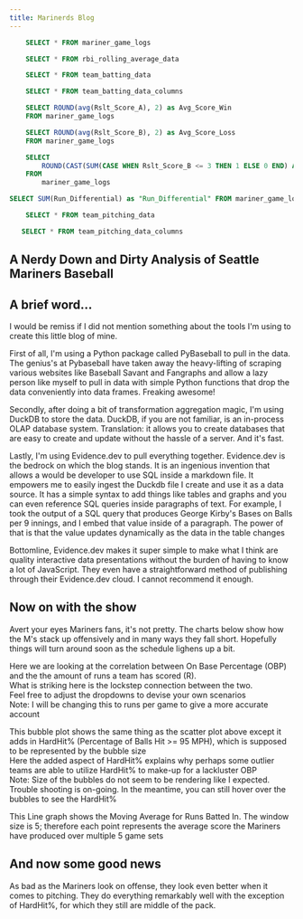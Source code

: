 ```yaml
---
title: Marinerds Blog 
---
```


```sql mariner_game_logs
    SELECT * FROM mariner_game_logs
```

```sql rbi_rolling_avg
    SELECT * FROM rbi_rolling_average_data
```

```sql team_batting_data
    SELECT * FROM team_batting_data
```

```sql team_batting_columns
    SELECT * FROM team_batting_data_columns
```

```sql avg_score_in_wins
    SELECT ROUND(avg(Rslt_Score_A), 2) as Avg_Score_Win
    FROM mariner_game_logs
```

```sql avg_score_in_loss
    SELECT ROUND(avg(Rslt_Score_B), 2) as Avg_Score_Loss
    FROM mariner_game_logs
```

```sql quality_start_percentage
    SELECT 
        ROUND(CAST(SUM(CASE WHEN Rslt_Score_B <= 3 THEN 1 ELSE 0 END) AS FLOAT) / COUNT(*) * 100, 2) || '%' as Quality_Start_Percentage 
    FROM 
        mariner_game_logs
```

```sql run_differential
SELECT SUM(Run_Differential) as "Run_Differential" FROM mariner_game_logs
 ```

 ```sql team_pitching_data
     SELECT * FROM team_pitching_data
 ```

 ```sql team_pitching_columns
    SELECT * FROM team_pitching_data_columns
```

## A Nerdy Down and Dirty Analysis of Seattle Mariners Baseball

<BigValue 
data={avg_score_in_wins} 
value=Avg_Score_Win
comparisonTitle="vs. Last Month"
/>

<BigValue 
data={avg_score_in_loss} 
value=Avg_Score_Loss
comparisonTitle="vs. Last Month"
/>

<BigValue 
data={run_differential} 
value=Run_Differential 
/>




 ## A brief word...

I would be remiss if I did not mention something about the tools I'm using to create this little blog of mine.<br> 

First of all, I'm using a Python package called PyBaseball to pull in the data. The genius's at Pybaseball have taken away the heavy-lifting of scraping various websites like Baseball Savant and Fangraphs and allow a lazy person like myself to pull in data with simple Python functions that drop the data conveniently into data frames.  Freaking awesome!<br>

Secondly, after doing a bit of transformation aggregation magic, I'm using DuckDB to store the data. DuckDB, if you are not familiar, is an in-process OLAP database system.  Translation: it allows you to create databases that are easy to create and update without the hassle of a server.  And it's fast.

Lastly, I'm using Evidence.dev to pull everything together. Evidence.dev is the bedrock on which the blog stands. It is an ingenious invention that allows a would be developer to use SQL inside a markdown file. It empowers me to easily ingest the Duckdb file I create and use it as a data source. It has a simple syntax to add things like tables and graphs and you can even reference SQL queries inside paragraphs of text. For example, I took the output of a SQL query that produces George Kirby's Bases on Balls per 9 innings, and I embed that value inside of a paragraph. The power of that is that the value updates dynamically as the data in the table changes<br>

Bottomline, Evidence.dev makes it super simple to make what I think are quality interactive data presentations without the burden of having to know a lot of JavaScript. They even have a straightforward method of publishing through their Evidence.dev cloud.  I cannot recommend it enough.<br>

## Now on with the show<br>

Avert your eyes Mariners fans, it's not pretty.  The charts below show how the M's stack up offensively and in many ways they fall short. Hopefully things will turn around soon as the schedule lighens up a bit.<br>





<Dropdown
    data={team_batting_columns} 
    name=team_batting_column_selector
    value=index
    defaultValue='AVG'
    title="Select Critera for Team Batting "
/>



<BarChart 
    data={team_batting_data}
    swapXY=true 
    x=Team
    y={inputs.team_batting_column_selector.value}
    title="Team Batting Stats"
/>

<Dropdown
    data={team_batting_columns} 
    name=team_batting_column_scatter_selector_x
    value=index
    defaultValue='OBP'
    title="X Axis Dropdown for Scatter/Bubble Chart" 
/>

<Dropdown
    data={team_batting_columns} 
    name=team_batting_column_scatter_selector_y
    value=index
    defaultValue='R'
    title="Y Axis Dropdown for Scatter/Bubble Chart" 
/>

<Dropdown
    data={team_batting_columns} 
    name=team_batting_column_scatter_selector_size
    value=index
    defaultValue='HardHit%'
    title="Size Dropdown for Scatter/Bubble Chart" 
/>


Here we are looking at the correlation between On Base Percentage (OBP) and the the amount of runs a team has scored (R).<br>
What is striking here is the lockstep connection between the two.<br>
Feel free to adjust the dropdowns to devise your own scenarios<br>
Note: I will be changing this to runs per game to give a more accurate account


<ScatterPlot 
    data={team_batting_data} 
    x={inputs.team_batting_column_scatter_selector_x.value}
    y={inputs.team_batting_column_scatter_selector_y.value}
    series=Team
    xAxisTitle=true 
    yAxisTitle=true
    title="Team Batting Scatter Chart"
/>

This bubble plot shows the same thing as the scatter plot above except it adds in HardHit% (Percentage of Balls Hit >= 95 MPH), which is supposed to be represented by the bubble size<br>
Here the added aspect of HardHit% explains why perhaps some outlier teams are able to utilize HardHit% to make-up for a lackluster OBP<br>
Note: Size of the bubbles do not seem to be rendering like I expected. Trouble shooting is on-going. In the meantime, you can still hover over the bubbles to see the HardHit%

<BubbleChart 
    data={team_batting_data} 
    x={inputs.team_batting_column_scatter_selector_x.value}
    y={inputs.team_batting_column_scatter_selector_y.value}
    size={inputs.team_batting_column_scatter_selector_size.value}
    series=Team
/>  

This Line graph shows the Moving Average for Runs Batted In. The window size is 5; therefore each point represents the average score the Mariners have produced over multiple 5 game sets  

<LineChart 
    data={rbi_rolling_avg}  
    x=Date
    y=rbi_rolling_avg
    title="RBI Rolling Average"
/>


## And now some good news<br>

As bad as the Mariners look on offense, they look even better when it comes to pitching.  They do everything remarkably well with the exception of HardHit%, for which they still are middle of the pack.  


<Dropdown
    data={team_pitching_columns} 
    name=team_pitching_column_selector
    value=index
    defaultValue='ERA'
    title="Select Critera for Team Pitching"
/>

<BarChart 
    data={team_pitching_data}
    swapXY=true 
    x=Team
    y={inputs.team_pitching_column_selector.value}
    title="Team Pitching Stats"
/>
